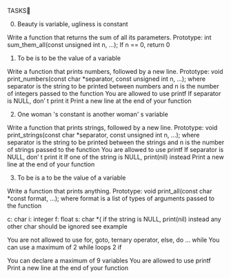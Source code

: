 TASKS📃

0. Beauty is variable, ugliness is constant

Write a
function that returns the sum of all its parameters.
Prototype: int sum_them_all(const unsigned int n, ...);
If n == 0,
	return 0

1. To be is to be the value of a variable

Write a
function that prints numbers, followed by a new line.
Prototype: void print_numbers(const char *separator, const unsigned int n, ...);
where separator is the string to be printed between numbers and n is the number of integers passed to the function
You are allowed to use printf
If separator is NULL, don’ t print it
Print a new line at the end of your
function

2. One woman 's constant is another woman'
s variable

Write a function that prints strings, followed by a new line.
Prototype: void print_strings(const char *separator, const unsigned int n, ...);
where separator is the string to be printed between the strings and n is the number of strings passed to the function
You are allowed to use printf
If separator is NULL, don’ t print it
If one of the string is NULL, print(nil) instead Print a new line at the end of your function

3. To be is a to be the value of a variable

Write a function that prints anything.
Prototype: void print_all(const char *const format, ...);
where format is a list of types of arguments passed to the function

c: char
i: integer
f: float
s: char *(		if the string is NULL, print(nil) instead any other char should be ignored see example

You are not allowed to use for, goto, ternary operator, else, do ... while
You can use a maximum of 2 while loops 2 if

You can declare a maximum of 9 variables You are allowed to use printf Print a new line at the end of your function
